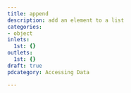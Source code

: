 ```yaml
---
title: append
description: add an element to a list
categories:
- object
inlets:
  1st: {}
outlets:
  1st: {}
draft: true
pdcategory: Accessing Data

---
```

